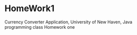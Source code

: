 # HomeWork1
Currency Converter Application, University of New Haven, Java programming class Homework one

